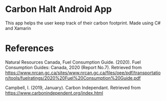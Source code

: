 # Carbon Halt Android App
This app helps the user keep track of their carbon footprint. Made using C# and Xamarin

# References

Natural Resources Canada, Fuel Consumption Guide. (2020). Fuel Consumption Guides: Canada, 2020 (Report No.7). Retrieved from https://www.nrcan.gc.ca/sites/www.nrcan.gc.ca/files/oee/pdf/transportation/tools/fuelratings/2020%20Fuel%20Consumption%20Guide.pdf

Campbell, I. (2019, January). Carbon Independant. Retrieved from https://www.carbonindependent.org/index.html


